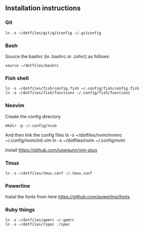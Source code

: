 ## Installation instructions

### Git

    ln -s ~/dotfiles/git/gitconfig ~/.gitconfig

### Bash

Source the bashrc (in .bashrc or .zshrc) as follows:

    source ~/dotfiles/bashrc

### Fish shell

    ln -s ~/dotfiles/fish/config.fish ~/.config/fish/config.fish
    ln -s ~/dotfiles/fish/functions ~/.config/fish/functions

### Neovim

Create the config directory

    mkdir -p ~/.config/nvim

And then link the config files
    ln -s ~/dotfiles/nvim/nvimrc ~/.config/nvim/init.vim
    ln -s ~/dotfiles/nvim ~/.config/nvim


Install https://github.com/junegunn/vim-plug


### Tmux

    ln -s ~/dotfiles/tmux.conf ~/.tmux.conf

### Powerline

Instal the fonts from here https://github.com/powerline/fonts

### Ruby things

    ln -s ~/dotfiles/gemrc ~/.gemrc
    ln -s ~/dotfiles/rspec .rspec

